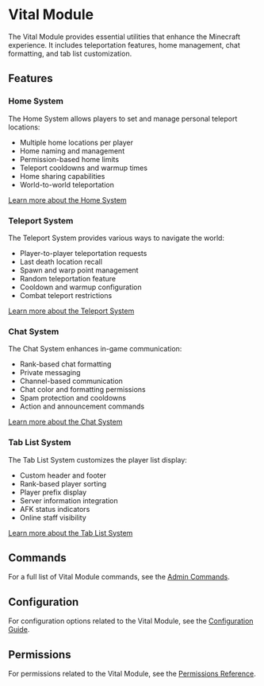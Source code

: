 # Vital Module

The Vital Module provides essential utilities that enhance the Minecraft experience. It includes teleportation features, home management, chat formatting, and tab list customization.

## Features

### Home System

The Home System allows players to set and manage personal teleport locations:

- Multiple home locations per player
- Home naming and management
- Permission-based home limits
- Teleport cooldowns and warmup times
- Home sharing capabilities
- World-to-world teleportation

[Learn more about the Home System](home.md)

### Teleport System

The Teleport System provides various ways to navigate the world:

- Player-to-player teleportation requests
- Last death location recall
- Spawn and warp point management
- Random teleportation feature
- Cooldown and warmup configuration
- Combat teleport restrictions

[Learn more about the Teleport System](teleport.md)

### Chat System

The Chat System enhances in-game communication:

- Rank-based chat formatting
- Private messaging
- Channel-based communication
- Chat color and formatting permissions
- Spam protection and cooldowns
- Action and announcement commands

[Learn more about the Chat System](chat.md)

### Tab List System

The Tab List System customizes the player list display:

- Custom header and footer
- Rank-based player sorting
- Player prefix display
- Server information integration
- AFK status indicators
- Online staff visibility

[Learn more about the Tab List System](tab.md)

## Commands

For a full list of Vital Module commands, see the [Admin Commands](../admin/commands.md).

## Configuration

For configuration options related to the Vital Module, see the [Configuration Guide](../configuration/configuration.md).

## Permissions

For permissions related to the Vital Module, see the [Permissions Reference](../configuration/permissions.md).